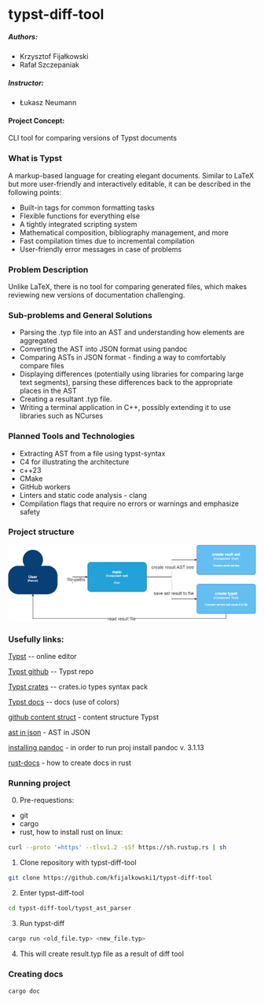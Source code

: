 # typst-diff-tool

##### Authors:
- Krzysztof Fijałkowski
- Rafał Szczepaniak

##### Instructor:
- Łukasz Neumann

#### Project Concept:
CLI tool for comparing versions of Typst documents

### What is Typst
A markup-based language for creating elegant documents. Similar to LaTeX but more user-friendly and interactively editable, it can be described in the following points:

- Built-in tags for common formatting tasks
- Flexible functions for everything else
- A tightly integrated scripting system
- Mathematical composition, bibliography management, and more
- Fast compilation times due to incremental compilation
- User-friendly error messages in case of problems

### Problem Description
Unlike LaTeX, there is no tool for comparing generated files, which makes reviewing new versions of documentation challenging.

### Sub-problems and General Solutions
- Parsing the .typ file into an AST and understanding how elements are aggregated
- Converting the AST into JSON format using pandoc
- Comparing ASTs in JSON format - finding a way to comfortably compare files
- Displaying differences (potentially using libraries for comparing large text segments), parsing these differences back to the appropriate places in the AST
- Creating a resultant .typ file.
- Writing a terminal application in C++, possibly extending it to use libraries such as NCurses

### Planned Tools and Technologies
- Extracting AST from a file using typst-syntax
- C4 for illustrating the architecture
- c++23
- CMake
- GitHub workers
- Linters and static code analysis - clang
- Compilation flags that require no errors or warnings and emphasize safety

### Project structure
![c4.drawio.png](docs%2Fc4.drawio.png)

### Usefully links:

[Typst](https://typst.app/) -- online editor

[Typst github](https://github.com/typst/typst) -- Typst repo

[Typst crates](https://crates.io/crates/typst-syntax) -- crates.io types syntax pack

[Typst docs](https://typst.app/docs/reference/visualize/color/) -- docs (use of colors)

[github content struct](https://github.com/typst/typst/blob/main/crates/typst/src/foundations/content.rs#L75) - content structure Typst

[ast in json](https://esdiscuss.org/topic/ast-in-json-format) - AST in JSON

[installing pandoc](https://pandoc.org/installing.htm) - in order to run proj install pandoc v. 3.1.13

[rust-docs](https://doc.rust-lang.org/rustdoc/what-is-rustdoc.html) - how to create docs in rust

### Running project
0. Pre-requestions:
 - git
 - cargo
 - rust, how to install rust on linux:
``` bash
curl --proto '=https' --tlsv1.2 -sSf https://sh.rustup.rs | sh
```


1. Clone repository with typst-diff-tool

``` bash
git clone https://github.com/kfijalkowski1/typst-diff-tool
```
2. Enter typst-diff-tool

``` bash
cd typst-diff-tool/typst_ast_parser
```

3. Run typst-diff

``` bash
cargo run <old_file.typ> <new_file.typ>
```

4. This will create result.typ file as a result of diff tool


### Creating docs

```bash
cargo doc
```
